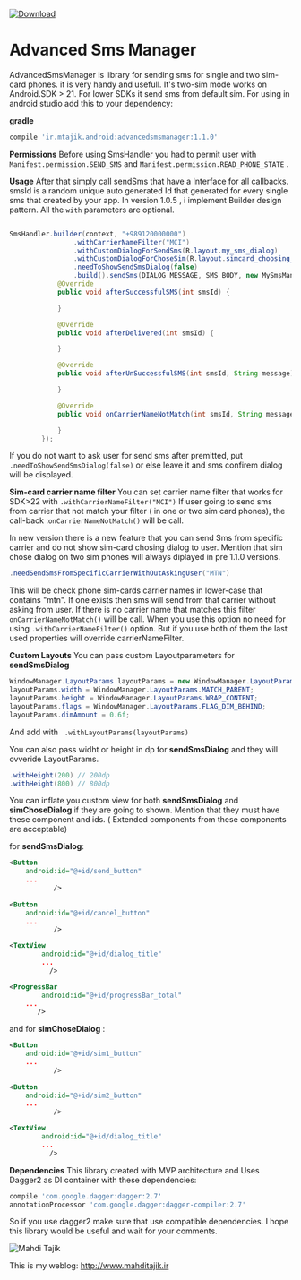 [ ![Download](https://api.bintray.com/packages/mahdi/maven/advancedsmsmanager/images/download.svg) ](https://bintray.com/mahdi/maven/advancedsmsmanager/_latestVersion)
	
# Advanced Sms Manager
AdvancedSmsManager is library for sending sms for single and two sim-card phones. it is very handy and usefull. It's two-sim mode works on Android.SDK > 21. For lower SDKs it send sms from default sim.
For using in android studio add this to your dependency:

**gradle**
```groovy
compile 'ir.mtajik.android:advancedsmsmanager:1.1.0'                    
```

**Permissions**
Before using SmsHandler you had to permit user with `Manifest.permission.SEND_SMS` and `Manifest.permission.READ_PHONE_STATE` . 
    
**Usage**
After that simply call sendSms that have a Interface for all callbacks. smsId is a random unique auto generated Id that generated for every single sms that created by your app.
In version 1.0.5 , i implement Builder design pattern. All the ```with``` parameters are optional. 
```java

SmsHandler.builder(context, "+989120000000")
                .withCarrierNameFilter("MCI")
                .withCustomDialogForSendSms(R.layout.my_sms_dialog)
                .withCustomDialogForChoseSim(R.layout.simcard_choosing_dialog)
                .needToShowSendSmsDialog(false)
                .build().sendSms(DIALOG_MESSAGE, SMS_BODY, new MySmsManager.SMSManagerCallBack() {
            @Override
            public void afterSuccessfulSMS(int smsId) {

            }

            @Override
            public void afterDelivered(int smsId) {

            }

            @Override
            public void afterUnSuccessfulSMS(int smsId, String message) {

            }

            @Override
            public void onCarrierNameNotMatch(int smsId, String message) {

            }
        });
```
If you do not want to ask user for send sms after premitted, put ```.needToShowSendSmsDialog(false)``` or else leave it and sms confirem dialog will be displayed. 

**Sim-card carrier name filter**
You can set carrier name filter that works for SDK>22 with ````.withCarrierNameFilter("MCI")```` If user going to send sms from carrier that not match your filter ( in one or two sim card phones), the call-back :````onCarrierNameNotMatch()```` will be call.

In new version there is a new feature that you can send Sms from specific carrier and do not show sim-card chosing dialog to user. Mention that sim chose dialog on two sim phones will always diplayed in pre 1.1.0 versions. 
````java
.needSendSmsFromSpecificCarrierWithOutAskingUser("MTN")
````
This will be check phone sim-cards carrier names in lower-case that contains "mtn". If one exists then sms will send from that carrier without asking from user. If there is no carrier name that matches this filter ````onCarrierNameNotMatch()```` will be call. When you use this option no need for using ````.withCarrierNameFilter()```` option. But if you use both of them the last used properties will override carrierNameFilter.

**Custom Layouts**
You can  pass custom Layoutparameters for **sendSmsDialog**
````java
WindowManager.LayoutParams layoutParams = new WindowManager.LayoutParams();
layoutParams.width = WindowManager.LayoutParams.MATCH_PARENT;
layoutParams.height = WindowManager.LayoutParams.WRAP_CONTENT;
layoutParams.flags = WindowManager.LayoutParams.FLAG_DIM_BEHIND;
layoutParams.dimAmount = 0.6f;
````
And add with ```` .withLayoutParams(layoutParams)````

You can also pass widht or height in dp for **sendSmsDialog** and they will ovveride LayoutParams.
````java
.withHeight(200) // 200dp
.withHeight(800) // 800dp
````


You can inflate you custom view for both **sendSmsDialog** and **simChoseDialog** if they are going to shown. Mention that they must have these component and ids. ( Extended components from these components are acceptable) 

for **sendSmsDialog**:
```xml
<Button
	android:id="@+id/send_button"
	...
           />
            
<Button
	android:id="@+id/cancel_button"
	...
           />

<TextView
        android:id="@+id/dialog_title"
        ...
          />

<ProgressBar
        android:id="@+id/progressBar_total"
	...
	   />
```           

and for **simChoseDialog** :
```xml
<Button
	android:id="@+id/sim1_button"
	...
           />
            
<Button
	android:id="@+id/sim2_button"
	...
           />

<TextView
        android:id="@+id/dialog_title"
        ...
          />
```  

**Dependencies**
This library created with MVP architecture and Uses Dagger2 as DI container with these dependencies:

```groovy
compile 'com.google.dagger:dagger:2.7'
annotationProcessor 'com.google.dagger:dagger-compiler:2.7'
```           
           
So if you use dagger2 make sure that use compatible dependencies. I hope this library would be useful and wait for your comments.


![Mahdi Tajik](http://www.mahditajik.ir/wp-content/uploads/2015/03/sample-logo-MT22.png)

This is my weblog: http://www.mahditajik.ir



